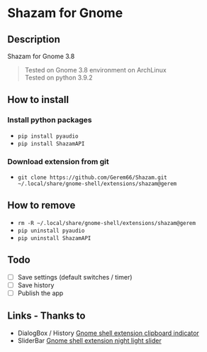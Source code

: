 # Shazam for Gnome

## Description
Shazam for Gnome 3.8
> Tested on Gnome 3.8 environment on ArchLinux  
> Tested on python 3.9.2

## How to install
### Install python packages
* `pip install pyaudio`
* `pip install ShazamAPI`
### Download extension from git
* `git clone https://github.com/Gerem66/Shazam.git ~/.local/share/gnome-shell/extensions/shazam@gerem`

## How to remove
* `rm -R ~/.local/share/gnome-shell/extensions/shazam@gerem`
* `pip uninstall pyaudio`
* `pip uninstall ShazamAPI`

## Todo
- [ ] Save settings (default switches / timer)
- [ ] Save history
- [ ] Publish the app
<!--
### Interface
- [x] Faire une interface
- [x] Switch pour activer / désavtiver l'auto shazam
- [x] Historique (date + titre + lien shazam) + "Supprimer l'historique"
### Features
- [x] Slider pour modifier la fréquences des scans
- [x] Récupérer et afficher le lien Shazam
- [x] Switch pour l'autoclipboard
- [x] Ajouter un scan pour une unique musique
- [x] Auto copy on clipboard
### System
- [ ] Sauvegarder les paramètres (switchs par défaut / timer)
- [ ] Sauvegarder l'historique
- [x] Optimiser la vitesse de détection et les perfs (async)
- [x] Fenêtre de confirmation pour supprimer l'historique
- [x] Enlever la première notification vide
- [x] Ne pas enregistrer les même sons consécutifs
- [x] Lire le contenu des fichiers depuis js
- [x] Supprimer les fichiers à la fin de l'utilisation
- [x] Afficher un msg si aucun son trouvé pr le "single shazam"
### Finish
- [ ] Publier l'app
-->

## Links - Thanks to
* DialogBox / History [Gnome shell extension clipboard indicator](https://github.com/Tudmotu/gnome-shell-extension-clipboard-indicator)
* SliderBar [Gnome shell extension night light slider](https://codeberg.org/kiyui/gnome-shell-night-light-slider-extension)
